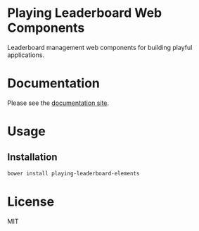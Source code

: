 Playing Leaderboard Web Components
==================================

Leaderboard management web components for building playful applications.

# Documentation

Please see the [documentation site](https://playingio.github.io).

# Usage

## Installation

```bash
bower install playing-leaderboard-elements
```

# License

MIT